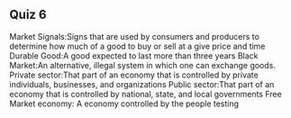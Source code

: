 ## Quiz 6

Market Signals:Signs that are used by consumers and producers to determine how much of a good to buy or sell at a give price and time
Durable Good:A good expected to last more than three years
Black Market:An alternative, illegal system in which one can exchange goods.
Private sector:That part of an economy that is controlled by private individuals, businesses, and organizations
Public sector:That part of an economy that is controlled by national, state, and local governments
Free Market economy: A economy controlled by the people testing



